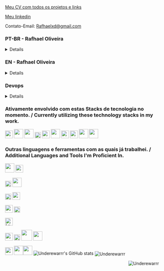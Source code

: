 [Meu CV com todos os projetos e links](https://drive.google.com/file/d/1BdIj8RFgzrDb0K6lyUAwDejYrJmn-STh/view?usp=sharing)

[Meu linkedin](https://www.linkedin.com/in/rafhael-oliveira/)

Contato-Email: Rafhaelxd@gmail.com

### PT-BR - Rafhael Oliveira

<details>

Desenvolvedor de Software | Especialista em Nuvem | Expert em Programação Orientada a Objetos | C#, C++, PHP, JavaScript, Lua

Tenho experiência em gerenciamento e otimização de máquinas virtuais em plataformas como Google Cloud Platform, AWS e Azure, garantindo suporte eficiente para aplicativos e serviços.

Sou proficiente no design e implementação de bancos de dados na nuvem, assegurando desempenho, escalabilidade e segurança para os sistemas que desenvolvo.

Utilizo minha capacidade de abstração e modelagem em programação orientada a objetos para criar soluções robustas e escaláveis, atendendo às necessidades específicas dos projetos.

Além disso, tenho um histórico comprovado no desenvolvimento de novas bibliotecas e conceitos para resolver problemas complexos, impulsionando a eficiência do desenvolvimento de software.

Com minha experiência em linguagens como C#, C++, PHP, JavaScript e Lua, sou capaz de criar aplicativos e sistemas em uma variedade de contextos e plataformas, adaptando-me às demandas tecnológicas em constante evolução.

Como profissional de DevOps, estou familiarizado com os serviços de nuvem das principais plataformas, incluindo AWS, Azure e Google Cloud, e posso implementar e gerenciar soluções integradas de forma eficaz.

Com essas habilidades e experiências, estou preparado para desenvolver soluções de software inovadoras e eficientes, enfrentando uma variedade de desafios tecnológicos com confiança e sucesso.

Rafhael Oliveira

</details>

### EN  - Rafhael Oliveira

<details>

Software Developer | Cloud Specialist | Object-Oriented Programming Expert | C#, C++, PHP, JavaScript, Lua

I have experience in managing and optimizing virtual machines on platforms like Google Cloud Platform, AWS, and Azure, ensuring efficient support for applications and services.

I am proficient in designing and implementing cloud databases, ensuring performance, scalability, and security for the systems I develop.

I utilize my abstraction and modeling skills in object-oriented programming to create robust and scalable solutions, meeting the specific needs of projects.

Furthermore, I have a proven track record in developing new libraries and concepts to solve complex problems, driving software development efficiency.

With my experience in languages such as C#, C++, PHP, JavaScript, and Lua, I am capable of creating applications and systems across a variety of contexts and platforms, adapting to the ever-evolving technological demands.

As a DevOps professional, I am well-versed in cloud services from leading platforms including AWS, Azure, and Google Cloud, and can effectively implement and manage integrated solutions.

With these skills and experiences, I am prepared to develop innovative and efficient software solutions, tackling a variety of technological challenges with confidence and success.

</details>

### Devops

<details>

💻 DevOps | Cloud Services | Experience in AWS, Azure, and Google Cloud 🌐
solid experience in various cloud platforms. 
Below are the key services I have experience with:

🚀 AWS:
- EC2 (Elastic Compute Cloud) for scalable virtual instances.
- S3 (Simple Storage Service) for data storage and retrieval.
- Route 53 for DNS services and domain registration.
- VPC (Virtual Private Cloud) for network isolation and security.
- RDS (Relational Database Service) for relational databases.
- WAF (Web Application Firewall) for web threat protection.
- SageMaker for machine learning model development and deployment.
- CloudFormation for creating and managing infrastructure resources as code.
- IAM (Identity and Access Management) for access control management.
- KMS (Key Management Service) for secure key management.

🌟 Azure:
- Virtual Machines (VMs) for provisioning compute resources.
- DNS (Domain Name System) for name resolution services.
- Blob Storage for unstructured object storage.
- Virtual Network for creating isolated private networks.
- SQL Databases for managing relational databases.
- Key Vault for storing and managing keys and secrets securely.

🌈 Google Cloud:
- Compute Engine for provisioning virtual machines.
- Cloud Functions for executing functions in response to events.
- Storage for object and file storage.
- Virtual Private Cloud (VPC) for private and secure networks.
- Cloud DNS for name resolution services.
- Firebase for developing and hosting web and mobile applications.
- Deployment Manager for creating and managing cloud resources as code.
- Cloud Identity for identity and access management.
- KMS (Key Management Service) for managing encryption keys.

I am excited to contribute and collaborate on projects involving these cloud services. Let's build amazing solutions together! 👨‍💻🚀

</details>

### Ativamente envolvido com estas Stacks de tecnologia no momento. / Currently utilizing these technology stacks in my work.
<code><img height="25" src="https://img.shields.io/badge/Cloudflare-F38020?style=for-the-badge&logo=Cloudflare&logoColor=white"></code>
<code><img height="30" src="https://img.shields.io/badge/Google_Cloud-4285F4?style=for-the-badge&logo=google-cloud&logoColor=white"></code>
<code><img height="30" src="https://img.shields.io/badge/Apache-D22128?style=for-the-badge&logo=Apache&logoColor=white"></code>
<code><img height="20" src="https://img.shields.io/badge/Cypress-17202C?style=for-the-badge&logo=cypress&logoColor=white"></code>
<code><img height="25" src="https://img.shields.io/badge/Docker-2CA5E0?style=for-the-badge&logo=docker&logoColor=white"></code>
<code><img height="30" src="https://img.shields.io/badge/JWT-000000?style=for-the-badge&logo=JSON%20web%20tokens&logoColor=white"></code>
<code><img height="25" src="https://img.shields.io/badge/eslint-3A33D1?style=for-the-badge&logo=eslint&logoColor=white"></code>
<code><img height="25" src="https://img.shields.io/badge/Sequelize-52B0E7?style=for-the-badge&logo=Sequelize&logoColor=white"></code>
<code><img height="30" src="https://img.shields.io/badge/MySQL-005C84?style=for-the-badge&logo=mysql&logoColor=white"></code>
<code><img height="30" src="https://camo.githubusercontent.com/4b645f4b9da6e6f8c6d5edc408f4b786805678aaffc90555893cb13f6b726b02/68747470733a2f2f696d672e736869656c64732e696f2f62616467652f632532332d2532333233393132302e7376673f7374796c653d666f722d7468652d6261646765266c6f676f3d637368617270266c6f676f436f6c6f723d7768697465"></code>
### Outras linguagens e ferramentas com as quais já trabalhei. / Additional Languages and Tools I'm Proficient In.
<code><img height="30" src="https://img.shields.io/badge/typescript-%23007ACC.svg?style=for-the-badge&logo=typescript&logoColor=white" ></code>
<code><img height="25" src="https://img.shields.io/badge/JavaScript-323330?style=for-the-badge&logo=javascript&logoColor=F7DF1E" ></code>

<code><img height="20" src="https://img.shields.io/badge/Redux-593D88?style=for-the-badge&logo=redux&logoColor=white"></code>
<code><img height="30" src="https://img.shields.io/badge/GitHub-100000?style=for-the-badge&logo=github&logoColor=white"></code>

<code><img height="20" src="https://img.shields.io/badge/npm-CB3837?style=for-the-badge&logo=npm&logoColor=white"></code>
<code><img height="25" src="https://img.shields.io/badge/css3-%231572B6.svg?style=for-the-badge&logo=css3&logoColor=white"></code>

<code><img height="25" src="https://img.shields.io/badge/Amazon_AWS-FF9900?style=for-the-badge&logo=amazonaws&logoColor=white"></code>
<code><img height="20" src="https://img.shields.io/badge/Digital_Ocean-0080FF?style=for-the-badge&logo=DigitalOcean&logoColor=white"></code>

<code><img height="25" src="https://img.shields.io/badge/Lua-2C2D72?style=for-the-badge&logo=lua&logoColor=white" alt="Lua"/></code>

<code><img height="25" src="https://img.shields.io/badge/SQLite-07405E?style=for-the-badge&logo=sqlite&logoColor=white"></code>
<code><img height="20" src="https://img.shields.io/badge/tailwindcss-%2338B2AC.svg?style=for-the-badge&logo=tailwind-css&logoColor=white"></code>
<code><img height="35" src="https://img.shields.io/badge/c%23-%23239120.svg?style=for-the-badge&logo=c-sharp&logoColor=white"></code>
<code><img height="30" src="https://img.shields.io/badge/Linux-FCC624?style=for-the-badge&logo=linux&logoColor=black"></code>

<code><img height="25" src="https://img.shields.io/badge/Node.js-339933?style=for-the-badge&logo=nodedotjs&logoColor=white"></code>
<code><img height="30" src="https://img.shields.io/badge/React-20232A?style=for-the-badge&logo=react&logoColor=61DAFB"></code><code><img height="30" src="https://img.shields.io/badge/React_Router-CA4245?style=for-the-badge&logo=react-router&logoColor=white"></code>
![Underewarrr's GitHub stats](https://github-readme-stats-git-masterrstaa-rickstaa.vercel.app/api?username=Underewarrr&show_icons=true&count_private=true)
<img align="center" src="https://github-readme-stats-git-masterrstaa-rickstaa.vercel.app/api/top-langs/?username=Underewarrr&layout=compact&theme=graywhite&title_color=268bd2" alt="Underewarrr"/>
<p align="right"> <img src="https://komarev.com/ghpvc/?username=Underewarrr" alt="Underewarrr"/> </p>
